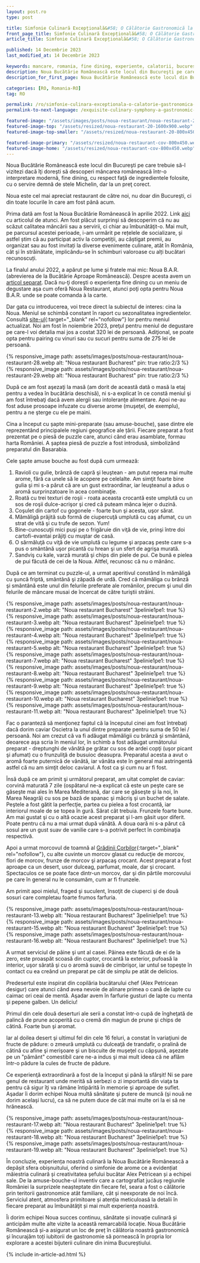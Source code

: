 ```yaml
---
layout: post.ro
type: post

title: Simfonie Culinară Excepțională&#58; O Călătorie Gastronomică la Noua Bucătărie Românească #up in browser, max 60 chars
front_page_title: Simfonie Culinară Excepțională&#58; O Călătorie Gastronomică la Noua Bucătărie Românească #shows on the front page
article_title: Simfonie Culinară Excepțională&#58; O Călătorie Gastronomică la Noua Bucătărie Românească #shows on article page

published: 14 Decembrie 2023
last_modified_at: 14 Decembrie 2023

keywords: mancare, romania, fine dining, experiente, calatorii, bucuresti, restaurant, Chef Alex Petricean
description: Noua Bucătărie Românească este locul din Bucureşti pe care trebuie să-l vizitezi dacă îţi doreşti să descoperi mâncarea românească într-o interpretare modernă, fine dining, cu respect faţă de ingredientele folosite, cu o servire demnă de stele Michelin, dar la un preţ corect. #max 160 chars
description_for_first_page: Noua Bucătărie Românească este locul din Bucureşti pe care trebuie să-l vizitezi dacă îţi doreşti să descoperi mâncarea românească într-o interpretare modernă, fine dining, cu respect faţă de ingredientele folosite, cu o servire demnă de stele Michelin, dar la un preţ corect.

categories: [RO, Romania-RO]
tag: RO

permalink: /ro/simfonie-culinara-exceptionala-o-calatorie-gastronomica-la-noua-bucatarie-romaneasca/
permalink-to-next-language: /exquisite-culinary-symphony-a-gastronomic-journey-at-noua-bucatarie-romaneasca/

featured-image: "/assets/images/posts/noua-restaurant/noua-restaurant-20.webp" # full size, poate fi empty daca featured-image-top e empty
featured-image-top: "/assets/resized/noua-restaurant-20-1600x900.webp" # prima poza din articol, poate fi empty
featured-image-top-smaller: "/assets/resized/noua-restaurant-20-800x450.webp" # 800

featured-image-primary: "/assets/resized/noua-restaurant-cov-800x450.webp" # poza care apare pe prima pagina landscape
featured-image-home: "/assets/resized/noua-restaurant-cov-800x450.webp" # poza care apare pe prima pagina square
---
```


Noua Bucătărie Românească este locul din Bucureşti pe care trebuie să-l vizitezi dacă îţi doreşti să descoperi mâncarea românească într-o interpretare modernă, fine dining, cu respect faţă de ingredientele folosite, cu o servire demnă de stele Michelin, dar la un preţ corect.

Noua este cel mai apreciat restaurant de către noi, nu doar din Bucureşti, ci din toate locurile în care am fost până acum.

Prima dată am fost la Noua Bucătărie Românească în aprilie 2022. Link [aici](/ro/noua-bucatarie-romaneasca/) cu articolul de atunci. Am fost plăcut surprinşi să descoperim că nu au scăzut calitatea mâncării sau a servirii, ci chiar au îmbunătăţit-o. Mai mult, pe parcursul acestei perioade, i-am urmărit pe rețelele de socializare, și astfel știm că au participat activ la competiții, au câștigat premii, au organizat sau au fost invitați la diverse evenimente culinare, atât în România, cât și în străinătate, implicându-se în schimburi valoroase cu alți bucătari recunoscuți.

La finalul anului 2022, a apărut pe lume şi fratele mai mic: Noua B.A.R. (abrevierea de la Bucătărie Aproape Românească). Despre acesta avem un [articol separat](/ro/noua-bar-bucuresti/). Dacă nu-ţi doreşti o experienţa fine dining cu un meniu de degustare aşa cum oferă Noua Restaurant, atunci poţi opta pentru Noua B.A.R. unde se poate comanda à la carte.

Dar gata cu introducerea, voi trece direct la subiectul de interes: cina la Noua.
Meniul se schimbă constant în raport cu sezonalitatea ingredientelor. Consultă [site-ul](https://nouarestaurant.ro/){:target="_blank" rel="nofollow"} lor pentru meniul actualizat.
Noi am fost în noiembrie 2023, preţul pentru meniul de degustare pe care-l voi detalia mai jos a costat 320 lei de persoană. Adiţional, se poate opta pentru pairing cu vinuri sau cu sucuri pentru suma de 275 lei de persoană.

<div class="row mb-4">
    <div class="col-xs-12 col-sm-6 text-center mb-3 mt-3">
            {% responsive_image path: assets/images/posts/noua-restaurant/noua-restaurant-28.webp alt: "Noua restaurant Bucharest" pin: true ratio:2/3 %}
    </div>
    <div class="col-xs-12 col-sm-6 text-center mb-3 mt-3">
            {% responsive_image path: assets/images/posts/noua-restaurant/noua-restaurant-29.webp alt: "Noua restaurant Bucharest" pin: true ratio:2/3 %}
    </div>
</div>

După ce am fost aşezaţi la masă (am dorit de această dată o masă la etaj pentru a vedea în bucătăria deschisă), ni s-a explicat în ce constă meniul şi am fost întrebaţi dacă avem alergii sau intoleranţe alimentare. Apoi ne-au fost aduse prosoape infuzate cu diverse arome (muşeţel, de exemplu), pentru a ne şterge cu ele pe maini.

Cina a început cu șapte mini-preparate (sau amuse-bouche), șase dintre ele reprezentând principalele regiuni geografice ale țării. Fiecare preparat a fost prezentat pe o piesă de puzzle care, atunci când erau asamblate, formau harta României. A șaptea piesă de puzzle a fost introdusă, simbolizând preparatul din Basarabia.

Cele şapte amuse bouche au fost după cum urmează:
1. Ravioli cu gulie, brânză de capră şi leuştean - am putut repera mai multe arome, fără ca unele să le acopere pe celelalte. Am simţit foarte bine gulia şi mi s-a părut că are un gust extraordinar, iar leuşteanul a adus o aromă surprinzatoare în acea combinaţie.
2. Roată cu trei texturi de roşii - roata aceasta crocantă este umplută cu un sos de roşii dulce-acrişor şi cred că puteam mânca lejer o duzină.
3. Coşulet din cartof cu gogonele - foarte bun şi acesta, uşor sărat.
4. Mămăligă prăjită sub formă de ciupercuţă umplută cu caş afumat, cu un strat de vită şi cu trufe de sezon. Yum!
5. Bine-cunoscuţii mici puşi pe o frigăruie din viţă de vie, prinşi între doi cartofi-evantai prăjiţi cu muştar de casă.
6. O sărmăluţă cu viţă de vie umplută cu legume şi arpacaş peste care s-a pus o smântână uşor picantă cu hrean şi un sfert de agrişa murată.
7. Sandviş cu kale, varză murată şi chips din piele de pui. Ce bună e pielea de pui făcută de cei de la Noua. Altfel, recunosc că nu o mănânc.

După ce am terminat cu puzzle-ul, a urmat aperitivul constând în mămăligă cu şuncă friptă, smântână şi zăpadă de urdă. Cred că mămăliga cu brânză şi smântână este unul din felurile preferate ale românilor, precum şi unul din felurile de mâncare musai de încercat de către turiştii străini.

<div class="row mb-4">
   <div class="col-xs-12 col-sm-12 col-md-4 col-lg-4 mt-3">
    {% responsive_image path: assets/images/posts/noua-restaurant/noua-restaurant-2.webp alt: "Noua restaurant Bucharest" 3pelinie1pe1: true %}
    </div>
     <div class="col-xs-12 col-sm-12 col-md-4 col-lg-4 mt-3">
    {% responsive_image path: assets/images/posts/noua-restaurant/noua-restaurant-3.webp alt: "Noua restaurant Bucharest" 3pelinie1pe1: true %}
    </div>
    <div class="col-xs-12 col-sm-12 col-md-4 col-lg-4 mt-3">
    {% responsive_image path: assets/images/posts/noua-restaurant/noua-restaurant-4.webp alt: "Noua restaurant Bucharest" 3pelinie1pe1: true %}
    </div>
</div>

<div class="row mb-4">
   <div class="col-xs-12 col-sm-12 col-md-4 col-lg-4 mt-3">
    {% responsive_image path: assets/images/posts/noua-restaurant/noua-restaurant-5.webp alt: "Noua restaurant Bucharest" 3pelinie1pe1: true %}
    </div>
     <div class="col-xs-12 col-sm-12 col-md-4 col-lg-4 mt-3">
    {% responsive_image path: assets/images/posts/noua-restaurant/noua-restaurant-7.webp alt: "Noua restaurant Bucharest" 3pelinie1pe1: true %}
    </div>
    <div class="col-xs-12 col-sm-12 col-md-4 col-lg-4 mt-3">
    {% responsive_image path: assets/images/posts/noua-restaurant/noua-restaurant-8.webp alt: "Noua restaurant Bucharest" 3pelinie1pe1: true %}
    </div>
</div>

<div class="row mb-4">
   <div class="col-xs-12 col-sm-12 col-md-4 col-lg-4 mt-3">
    {% responsive_image path: assets/images/posts/noua-restaurant/noua-restaurant-9.webp alt: "Noua restaurant Bucharest" 3pelinie1pe1: true %}
    </div>
     <div class="col-xs-12 col-sm-12 col-md-4 col-lg-4 mt-3">
    {% responsive_image path: assets/images/posts/noua-restaurant/noua-restaurant-10.webp alt: "Noua restaurant Bucharest" 3pelinie1pe1: true %}
    </div>
    <div class="col-xs-12 col-sm-12 col-md-4 col-lg-4 mt-3">
    {% responsive_image path: assets/images/posts/noua-restaurant/noua-restaurant-11.webp alt: "Noua restaurant Bucharest" 3pelinie1pe1: true %}
    </div>
</div>

Fac o paranteză să menţionez faptul că la începutul cinei am fost întrebaţi dacă dorim caviar Oscietra la unul dintre preparate pentru suma de 50 lei / persoană. Noi am crezut că va fi adăugat mămăligii cu brânză şi smântână, deoarece aşa scria în meniul lor, în schimb a fost adăugat următorului preparat - dreptunghi de vânătă pe grătar cu sos de ardei copţi (uşor picant şi afumat) cu o frunzuliţă de busuioc deasupra. Preparatul acesta a avut o aromă foarte puternică de vânătă, iar vânăta este în general mai astringentă astfel că nu am simţit deloc caviarul. A fost ca şi cum nu ar fi fost.

Însă după ce am primit şi următorul preparat, am uitat complet de caviar: corvină maturată 7 zile (ospătarul ne-a explicat că este un peşte care se găseşte mai ales în Marea Mediterană, dar care se găseşte şi la noi, în Marea Neagră) cu sos pe bază de spanac şi măcriş şi un buchet de salate. Peştele a fost gătit la perfecţie, partea cu pielea a fost crocantă, iar interiorul moale de se topea în gură. Sărat cât trebuia. Frunzele foarte bune. Am mai gustat şi cu o altă ocazie acest preparat şi l-am găsit uşor diferit. Poate pentru că nu a mai urmat după vânătă. A doua oară ni s-a părut că sosul are un gust suav de vanilie care s-a potrivit perfect în combinaţia respectivă.

Apoi a urmat morcovul de toamnă al [Grădinii Corbilor](https://gradinacorbilor.ro/){:target="_blank" rel="nofollow"}, cu alte cuvinte un morcov glasat cu reducţie de morcov, flori de morcov, frunze de morcov şi arpacaş crocant. Acest preparat a fost aproape ca un desert, usor dulceag, parfumat, moale, dar şi crocant. Spectaculos ce se poate face dintr-un morcov, dar şi din părtile morcovului pe care în general nu le consumăm, cum ar fi frunzele.

Am primit apoi mielul, fraged şi suculent, însoţit de ciuperci şi de două sosuri care completau foarte frumos farfuria. 

<div class="row mb-4">
   <div class="col-xs-12 col-sm-12 col-md-4 col-lg-4 mt-3">
    {% responsive_image path: assets/images/posts/noua-restaurant/noua-restaurant-13.webp alt: "Noua restaurant Bucharest" 3pelinie1pe1: true %}
    </div>
     <div class="col-xs-12 col-sm-12 col-md-4 col-lg-4 mt-3">
    {% responsive_image path: assets/images/posts/noua-restaurant/noua-restaurant-15.webp alt: "Noua restaurant Bucharest" 3pelinie1pe1: true %}
    </div>
    <div class="col-xs-12 col-sm-12 col-md-4 col-lg-4 mt-3">
    {% responsive_image path: assets/images/posts/noua-restaurant/noua-restaurant-16.webp alt: "Noua restaurant Bucharest" 3pelinie1pe1: true %}
    </div>
</div>


A urmat serviciul de pâine şi unt al casei. Pâinea este făcută de ei de la zero, este proaspăt scoasă din cuptor, crocantă la exterior, pufoasă la interior, uşor sărată şi cu o aromă suavă de cimbrişor, iar untul se topeşte în contact cu ea creând un preparat pe cât de simplu pe atât de delicios.

Predesertul este inspirat din copilăria bucătarului chef (Alex Petricean desigur) care atunci când avea nevoie de alinare primea o cană de lapte cu caimac ori ceai de mentă. Aşadar avem în farfurie gusturi de lapte cu menta şi pepene galben. Un deliciu!

Primul din cele două deserturi ale serii a constat într-o cupă de îngheţată de palincă de prune acoperită cu o cremă din magiun de prune şi chips de cătină. Foarte bun şi aromat.

Iar al doilea desert şi ultimul fel din cele 16 feluri, a constat în variaţiuni de fructe de pădure: o zmeură umplută cu dulceaţă de trandafir, o pralină de cătină cu afine şi merişoare şi un biscuite de muşeţel cu căpşună, aşezate pe un "pământ" comestibil care ne-a indus şi mai mult ideea că ne aflăm într-o pădure la cules de fructe de pădure.

Ce experienţă extraordinară a fost de la început şi până la sfârşit! Ni se pare genul de restaurant unde merită să serbezi o zi importantă din viaţa ta pentru că sigur îţi va rămâne întipărită în memorie şi aproape de suflet. Aşadar îi dorim echipei Noua multă sănătate şi putere de muncă (şi nouă ne dorim acelaşi lucru), ca să ne putem duce de cât mai multe ori la ei să ne hrănească.

<div class="row mb-4">
   <div class="col-xs-12 col-sm-12 col-md-4 col-lg-4 mt-3">
    {% responsive_image path: assets/images/posts/noua-restaurant/noua-restaurant-17.webp alt: "Noua restaurant Bucharest" 3pelinie1pe1: true %}
    </div>
     <div class="col-xs-12 col-sm-12 col-md-4 col-lg-4 mt-3">
    {% responsive_image path: assets/images/posts/noua-restaurant/noua-restaurant-18.webp alt: "Noua restaurant Bucharest" 3pelinie1pe1: true %}
    </div>
    <div class="col-xs-12 col-sm-12 col-md-4 col-lg-4 mt-3">
    {% responsive_image path: assets/images/posts/noua-restaurant/noua-restaurant-19.webp alt: "Noua restaurant Bucharest" 3pelinie1pe1: true %}
    </div>
</div>


În concluzie, experiența noastră culinară la Noua Bucătărie Românească a depășit sfera obișnuitului, oferind o simfonie de arome ce a evidențiat măiestria culinară și creativitatea șefului bucătar Alex Petricean și a echipei sale. De la amuse-bouche-ul inventiv care a cartografiat jucăuș regiunile României la surprizele neașteptate din fiecare fel, seara a fost o călătorie prin teritorii gastronomice atât familiare, cât și neexporate de noi încă. Serviciul atent, atmosfera primitoare și atenția meticuloasă la detalii în fiecare preparat au îmbunătăţit și mai mult experiența noastră.

Îi dorim echipei Noua succes continuu, sănătate și inovație culinară și anticipăm multe alte vizite la această remarcabilă locație. Noua Bucătărie Românească și-a asigurat un loc de preț în călătoria noastră gastronomică şi încurajăm toți iubitorii de gastronomie să pornească în propria lor explorare a acestei bijuterii culinare din inima Bucureștiului.


{% include in-article-ad.html %}